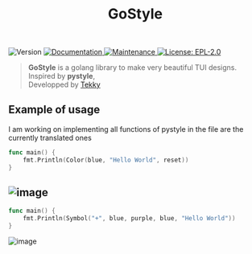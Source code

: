 <h1 align="center">GoStyle</h1>
<br>
<p>
  <img alt="Version" src="https://img.shields.io/badge/version-beta-blue.svg?cacheSeconds=2592000" />
  <a href="https://github.com/xtekky/gostyle/blob/main/README.md" target="_blank">
    <img alt="Documentation" src="https://img.shields.io/badge/documentation-yes-brightgreen.svg" />
  </a>
  <a href="https://github.com/xtekky/gostyle" target="_blank">
    <img alt="Maintenance" src="https://img.shields.io/badge/Maintained%3F-yes-green.svg" />
  </a>
  <a href="https://github.com/xtekky/gostyle/blob/main/LICENSE" target="_blank">
    <img alt="License: EPL-2.0" src="https://img.shields.io/github/license/billythegoat356/pystyle" />
  </a>
</p>

> **GoStyle** is a golang library to make very beautiful TUI designs.
> <br>
> Inspired by **pystyle**,
> <br>
> Developped by [Tekky](https://github.com/xtekky)

## Example of usage
I am working on implementing all functions of pystyle in the file are the currently translated ones

```go
func main() {
	fmt.Println(Color(blue, "Hello World", reset))
}
```

![image](https://user-images.githubusercontent.com/98614666/185834904-d015d890-3973-4ad5-987b-21aacaf0338e.png)
-----------------------------------------
```go
func main() {
	fmt.Println(Symbol("+", blue, purple, blue, "Hello World"))
}
```

![image](https://user-images.githubusercontent.com/98614666/185837133-b932c161-0d26-40ff-b2b1-2b124bea933f.png)
